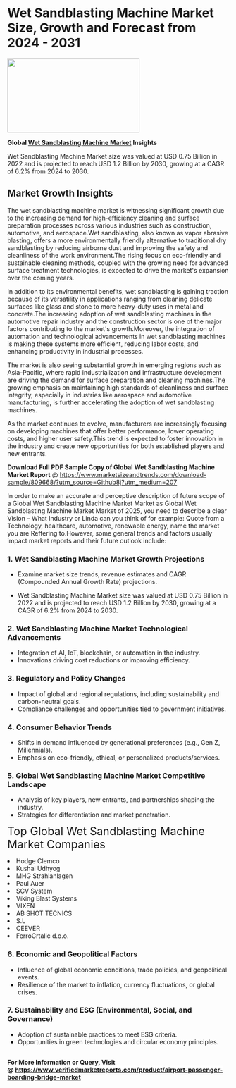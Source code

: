 <H1>Wet Sandblasting Machine Market Size, Growth and Forecast from 2024 - 2031</H1><img class="aligncenter size-medium wp-image-584254" src="https://thirdeyenews.in/wp-content/uploads/2024/09/Global-Market-Research-300x168.jpeg" alt="" width="300" height="168" /><p><strong>Global&nbsp;<a href="https://www.marketsizeandtrends.com/download-sample/809668/?utm_source=Github8j?utm_medium=207">Wet Sandblasting Machine Market</a> Insights</strong></p><p>Wet Sandblasting Machine Market size was valued at USD 0.75 Billion in 2022 and is projected to reach USD 1.2 Billion by 2030, growing at a CAGR of 6.2% from 2024 to 2030.</p><p><h2>Market Growth Insights</h2> <p>The wet sandblasting machine market is witnessing significant growth due to the increasing demand for high-efficiency cleaning and surface preparation processes across various industries such as construction, automotive, and aerospace.Wet sandblasting, also known as vapor abrasive blasting, offers a more environmentally friendly alternative to traditional dry sandblasting by reducing airborne dust and improving the safety and cleanliness of the work environment.The rising focus on eco-friendly and sustainable cleaning methods, coupled with the growing need for advanced surface treatment technologies, is expected to drive the market's expansion over the coming years.</p> <p>In addition to its environmental benefits, wet sandblasting is gaining traction because of its versatility in applications ranging from cleaning delicate surfaces like glass and stone to more heavy-duty uses in metal and concrete.The increasing adoption of wet sandblasting machines in the automotive repair industry and the construction sector is one of the major factors contributing to the market's growth.Moreover, the integration of automation and technological advancements in wet sandblasting machines is making these systems more efficient, reducing labor costs, and enhancing productivity in industrial processes.</p> <p>The market is also seeing substantial growth in emerging regions such as Asia-Pacific, where rapid industrialization and infrastructure development are driving the demand for surface preparation and cleaning machines.The growing emphasis on maintaining high standards of cleanliness and surface integrity, especially in industries like aerospace and automotive manufacturing, is further accelerating the adoption of wet sandblasting machines.</p> <p>As the market continues to evolve, manufacturers are increasingly focusing on developing machines that offer better performance, lower operating costs, and higher user safety.This trend is expected to foster innovation in the industry and create new opportunities for both established players and new entrants.</p> <p><span class=""><strong>Download Full PDF Sample Copy of Global Wet Sandblasting Machine Market Report</strong> @ <a href="https://www.marketsizeandtrends.com/download-sample/809668/?utm_source=Github8j?utm_medium=207" target="_blank">https://www.marketsizeandtrends.com/download-sample/809668/?utm_source=Github8j?utm_medium=207</a></span></p><p>In order to make an accurate and perceptive description of future scope of a Global&nbsp;Wet Sandblasting Machine Market Market as Global&nbsp;Wet Sandblasting Machine Market Market of 2025, you need to describe a clear Vision &ndash; What Industry or Linda can you think of for example: Quote from a Technology, healthcare, automotive, renewable energy, name the market you are Reffering to.However, some general trends and factors usually impact market reports and their future outlook include:</p><h3>1.&nbsp;<strong>Wet Sandblasting Machine Market Growth Projections</strong></h3><ul><li>Examine market size trends, revenue estimates and CAGR (Compounded Annual Growth Rate) projections.</li><li><p>Wet Sandblasting Machine Market size was valued at USD 0.75 Billion in 2022 and is projected to reach USD 1.2 Billion by 2030, growing at a CAGR of 6.2% from 2024 to 2030.</p></li></ul><h3>2.&nbsp;<strong>Wet Sandblasting Machine Market Technological Advancements</strong></h3><ul><li>Integration of AI, IoT, blockchain, or automation in the industry.</li><li>Innovations driving cost reductions or improving efficiency.</li></ul><h3>3.&nbsp;<strong>Regulatory and Policy Changes</strong></h3><ul><li>Impact of global and regional regulations, including sustainability and carbon-neutral goals.</li><li>Compliance challenges and opportunities tied to government initiatives.</li></ul><h3>4.&nbsp;<strong>Consumer Behavior Trends</strong></h3><ul><li>Shifts in demand influenced by generational preferences (e.g., Gen Z, Millennials).</li><li>Emphasis on eco-friendly, ethical, or personalized products/services.</li></ul><h3>5.&nbsp;<strong>Global Wet Sandblasting Machine Market Competitive Landscape</strong></h3><ul><li>Analysis of key players, new entrants, and partnerships shaping the industry.</li><li>Strategies for differentiation and market penetration.</li></ul><p data-pm-slice="1 1 []"><span style="color: inherit; font-family: inherit; font-size: 25px;">Top Global Wet Sandblasting Machine Market Companies</span></p><div class="" data-test-id=""><p><li>Hodge Clemco</li><li> Kushal Udhyog</li><li> MHG Strahlanlagen</li><li> Paul Auer</li><li> SCV System</li><li> Viking Blast Systems</li><li> VIXEN</li><li> AB SHOT TECNICS</li><li> S.L</li><li> CEEVER</li><li> FerroCrtalic d.o.o.</li></p></div><h3>6.&nbsp;<strong>Economic and Geopolitical Factors</strong></h3><ul><li>Influence of global economic conditions, trade policies, and geopolitical events.</li><li>Resilience of the market to inflation, currency fluctuations, or global crises.</li></ul><h3>7.&nbsp;<strong>Sustainability and ESG (Environmental, Social, and Governance)</strong></h3><ul><li>Adoption of sustainable practices to meet ESG criteria.</li><li>Opportunities in green technologies and circular economy principles.</li></ul><h2><strong style="font-size: 14px;">For More Information or Query, Visit @&nbsp;</strong><a style="background-color: #ffffff; font-size: 14px;" href="https://www.marketsizeandtrends.com/report/wet-sandblasting-machine-market/" target="_blank">https://www.verifiedmarketreports.com/product/airport-passenger-boarding-bridge-market</a></h2>